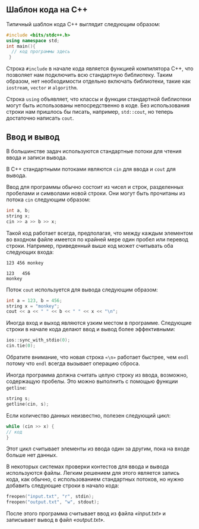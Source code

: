 ## Шаблон кода на C++

Типичный шаблон кода C++ выглядит следующим образом:

```cpp
#include <bits/stdc++.h>
using namespace std;
int main(){
  // код программы здесь
 }
```

Строка `#include` в начале кода является функцией компилятора C++, что позволяет нам подключить 
всю стандартную библиотеку. Таким образом, нет необходимости отдельно включать библиотеки, такие 
как `iostream`, `vector` и `algorithm`.

Строка `using` объявляет, что классы и функции стандартной библиотеки могут быть использованы 
непосредственно в коде. Без использования строки нам пришлось бы писать, например, `std::cout`, 
но теперь достаточно написать `cout`.


## Ввод и вывод

В большинстве задач используются стандартные потоки для чтения ввода и записи вывода.

В C++ стандартными потоками являются `cin` для ввода и `cout` для вывода.

Ввод для программы обычно состоит из чисел и строк, разделенных пробелами и символами новой строки. Они могут быть прочитаны из потока `cin` следующим образом:

```cpp
int a, b;
string x;
cin >> a >> b >> x;
```

Такой код работает всегда, предполагая, что между каждым элементом во входном файле имеется по крайней мере один пробел или перевод строки. Например, приведенный выше код может считывать оба следующих входа:

```
123 456 monkey
```

```
123   456
monkey
```

Поток `cout` используется для вывода следующим образом:

```cpp
int a = 123, b = 456;
string x = "monkey";
cout << a << " " << b << " " << x << "\n";
```

Иногда вход и выход являются узким местом в программе. Следующие строки в начале кода делают ввод и вывод более эффективными:

```cpp
ios::sync_with_stdio(0);
cin.tie(0);
```

Обратите внимание, что новая строка `«\n»` работает быстрее, чем `endl` потому что `endl` всегда вызывает операцию сброса.

Иногда программа должна cчитать целую строку из ввода, возможно, содержащую пробелы. Это можно выполнить с помощью функции `getline`:

```cpp
string s;
getline(cin, s);
```

Если количество данных неизвестно, полезен следующий цикл:

```cpp
while (cin >> x) {
// код
}
```

Этот цикл считывает элементы из ввода один за другим, пока на входе больше нет данных.

В некоторых системах проверки контестов для ввода и вывода используются файлы. Легким решением для этого является запись кода, как обычно, с использованием стандартных потоков, но нужно добавить следующие строки в начало кода:

```cpp
freopen("input.txt", "r", stdin);
freopen("output.txt", "w", stdout);
```

После этого программа считывает ввод из файла *«input.txt»* и записывает вывод в файл *«output.txt»*.
